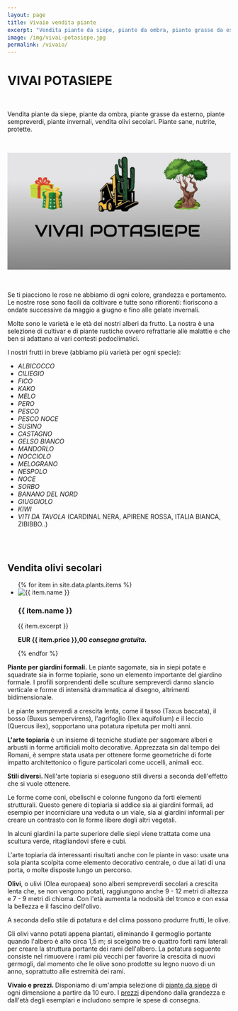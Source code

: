 ```yaml
---
layout: page
title: Vivaio vendita piante
excerpt: "Vendita piante da siepe, piante da ombra, piante grasse da esterno, piante sempreverdi, piante invernali, vendita olivi secolari. Piante sane, nutrite, protette"
image: /img/vivai-potasiepe.jpg
permalink: /vivaio/
---
```

# VIVAI POTASIEPE

<br/>

Vendita piante da siepe, piante da ombra, piante grasse da esterno, piante sempreverdi, piante invernali, vendita olivi secolari. Piante sane, nutrite, protette.

<br/>

![vendita piante online](/img/vivai-potasiepe.jpg "vendita piante online")

<br/>

Se ti piacciono le rose ne abbiamo di ogni colore, grandezza e portamento. Le nostre rose sono facili da coltivare e tutte sono rifiorenti: fioriscono a ondate successive da maggio a giugno e fino alle gelate invernali.

Molte sono le varietà e le età dei nostri alberi da frutto. La nostra è una selezione di cultivar e di piante rustiche ovvero refrattarie alle malattie e che ben si adattano ai vari contesti pedoclimatici.

I nostri frutti in breve (abbiamo più varietà per ogni specie):

- *ALBICOCCO*
- *CILIEGIO*
- *FICO*
- *KAKO*
- *MELO*
- *PERO*
- *PESCO*
- *PESCO NOCE*
- *SUSINO*
- *CASTAGNO*
- *GELSO BIANCO*
- *MANDORLO*
- *NOCCIOLO*
- *MELOGRANO*
- *NESPOLO*
- *NOCE*
- *SORBO*
- *BANANO DEL NORD*
- *GIUGGIOLO*
- *KIWI*
- *VITI DA TAVOLA* (CARDINAL NERA, APIRENE ROSSA, ITALIA BIANCA, ZIBIBBO..)

<br/><br/>

<h2 class="text-center">Vendita olivi secolari</h2>

<div class="list-collection">
<ul>
{% for item in site.data.plants.items %}
<li>
    <img src="{% include relative-src.html src=item.image %}" alt="{{ item.name }}">
    <div>
    <h3>{{ item.name }}</h3>
    <p>{{ item.excerpt }}</p>
    <p><strong>EUR {{ item.price }},00 <em>consegna gratuita</em>.</strong></p>
    </div>
</li>
{% endfor %}
</ul>
</div>

<div>
<p>
<strong>Piante per giardini formali.</strong> Le piante sagomate, sia in siepi potate e squadrate sia in forme topiarie, sono un elemento importante del giardino formale. I profili sorprendenti delle sculture sempreverdi danno slancio verticale e forme di intensità drammatica al disegno, altrimenti bidimensionale.

Le piante sempreverdi a crescita lenta, come il tasso (Taxus baccata), il bosso
(Buxus sempervirens), l'agrifoglio (Ilex aquifolium) e il leccio (Quercus ilex), sopportano una potatura ripetuta per molti anni.
</p>

<p>
<strong>L'arte topiaria</strong> è un insieme di tecniche studiate per sagomare
alberi e arbusti in forme artificiali molto decorative. Apprezzata sin dal tempo dei Romani, è sempre stata usata per ottenere forme geometriche di forte
impatto architettonico o figure particolari come uccelli, animali ecc.
</p>

<p>
<strong>Stili diversi. </strong> Nell'arte topiaria  si eseguono stili diversi a seconda dell'effetto che si vuole ottenere.

Le forme come coni, obelischi e colonne fungono da forti elementi strutturali. Questo genere di topiaria si addice sia ai giardini formali, ad esempio per incorniciare una veduta o un viale, sia ai giardini informali per creare un contrasto con le forme libere degli altri vegetali.

In alcuni giardini la parte superiore delle siepi viene trattata come una scultura verde, ritagliandovi sfere e cubi.

L'arte topiaria dà interessanti risultati anche con le piante in vaso: usate una sola pianta scolpita come elemento decorativo centrale, o due ai lati di una porta, o molte disposte lungo un percorso.
</p>

<p>
<strong>Olivi</strong>, o ulivi (Olea europaea) sono alberi sempreverdi secolari a crescita lenta che, se non vengono potati, raggiungono anche 9 - 12 metri di altezza e 7 - 9 metri di chioma. Con l'età aumenta la nodosità del tronco e con essa la bellezza e il fascino dell'olivo.

A seconda dello stile di potatura e del clima possono produrre frutti, le olive.

Gli olivi vanno potati appena piantati, eliminando il germoglio portante quando l'albero è alto circa 1,5 m; si scelgono tre o quattro forti rami laterali per creare la struttura portante dei rami dell'albero. La potatura seguente consiste nel rimuovere i rami più vecchi per favorire la crescita di nuovi germogli, dal momento che le olive sono prodotte su legno nuovo di un anno, soprattutto alle estremità dei rami.
</p>

<p>
<strong>Vivaio e prezzi. </strong> Disponiamo di um'ampia selezione di <a title="piante da siepe" href="/consigli-di-giardinaggio/siepe-quale-scegliere"> piante da siepe</a> di ogni dimensione a partire da 10 euro. I <a href="/prezzi/" title="Scopri i prezzi di giardiniere Potasiepe">prezzi</a> dipendono dalla grandezza e dall'età degli esemplari e includono sempre le spese di consegna.
</p>

</div>
